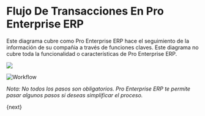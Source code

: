 # Flujo De Transacciones En Pro Enterprise ERP

Este diagrama cubre como Pro Enterprise ERP hace el seguimiento de la información de su compañia a través de funciones claves.
Este diagrama no cubre toda la funcionalidad o características de Pro Enterprise ERP.

![](/docs/assets/old_images/ProEnterprise/overview.png)


<img class="screenshot" alt="Workflow" src="/docs/assets/img/setup/overview.png">

_Nota: No todos los pasos son obligatorios. Pro Enterprise ERP te permite pasar algunos pasos si deseas simplificar el proceso._

{next}
